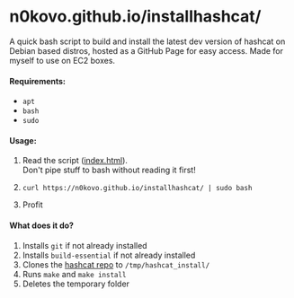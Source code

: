 # n0kovo.github.io/installhashcat/
A quick bash script to build and install the latest dev version of hashcat on Debian based distros, hosted as a GitHub Page for easy access. Made for myself to use on EC2 boxes.

#### Requirements:
- `apt`
- `bash`
- `sudo`

#### Usage:
1) Read the script ([index.html](https://github.com/n0kovo/installhashcat/blob/main/index.html)).<br>
Don't pipe stuff to bash without reading it first!

2) `curl https://n0kovo.github.io/installhashcat/ | sudo bash`
3) Profit

#### What does it do?
1) Installs `git` if not already installed
2) Installs `build-essential` if not already installed
3) Clones the [hashcat repo]() to `/tmp/hashcat_install/`
4) Runs `make` and `make install`
5) Deletes the temporary folder
